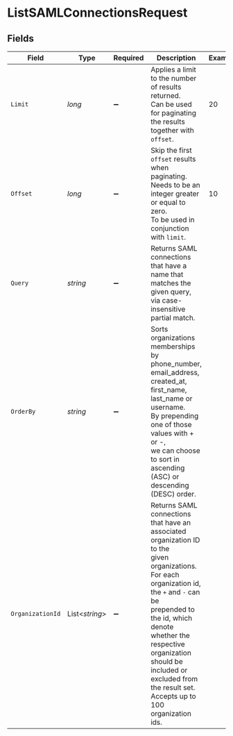 # ListSAMLConnectionsRequest


## Fields

| Field                                                                                                                                                                                                                                                                                                       | Type                                                                                                                                                                                                                                                                                                        | Required                                                                                                                                                                                                                                                                                                    | Description                                                                                                                                                                                                                                                                                                 | Example                                                                                                                                                                                                                                                                                                     |
| ----------------------------------------------------------------------------------------------------------------------------------------------------------------------------------------------------------------------------------------------------------------------------------------------------------- | ----------------------------------------------------------------------------------------------------------------------------------------------------------------------------------------------------------------------------------------------------------------------------------------------------------- | ----------------------------------------------------------------------------------------------------------------------------------------------------------------------------------------------------------------------------------------------------------------------------------------------------------- | ----------------------------------------------------------------------------------------------------------------------------------------------------------------------------------------------------------------------------------------------------------------------------------------------------------- | ----------------------------------------------------------------------------------------------------------------------------------------------------------------------------------------------------------------------------------------------------------------------------------------------------------- |
| `Limit`                                                                                                                                                                                                                                                                                                     | *long*                                                                                                                                                                                                                                                                                                      | :heavy_minus_sign:                                                                                                                                                                                                                                                                                          | Applies a limit to the number of results returned.<br/>Can be used for paginating the results together with `offset`.                                                                                                                                                                                       | 20                                                                                                                                                                                                                                                                                                          |
| `Offset`                                                                                                                                                                                                                                                                                                    | *long*                                                                                                                                                                                                                                                                                                      | :heavy_minus_sign:                                                                                                                                                                                                                                                                                          | Skip the first `offset` results when paginating.<br/>Needs to be an integer greater or equal to zero.<br/>To be used in conjunction with `limit`.                                                                                                                                                           | 10                                                                                                                                                                                                                                                                                                          |
| `Query`                                                                                                                                                                                                                                                                                                     | *string*                                                                                                                                                                                                                                                                                                    | :heavy_minus_sign:                                                                                                                                                                                                                                                                                          | Returns SAML connections that have a name that matches the given query, via case-insensitive partial match.                                                                                                                                                                                                 |                                                                                                                                                                                                                                                                                                             |
| `OrderBy`                                                                                                                                                                                                                                                                                                   | *string*                                                                                                                                                                                                                                                                                                    | :heavy_minus_sign:                                                                                                                                                                                                                                                                                          | Sorts organizations memberships by phone_number, email_address, created_at, first_name, last_name or username.<br/>By prepending one of those values with + or -,<br/>we can choose to sort in ascending (ASC) or descending (DESC) order.                                                                  |                                                                                                                                                                                                                                                                                                             |
| `OrganizationId`                                                                                                                                                                                                                                                                                            | List<*string*>                                                                                                                                                                                                                                                                                              | :heavy_minus_sign:                                                                                                                                                                                                                                                                                          | Returns SAML connections that have an associated organization ID to the<br/>given organizations.<br/>For each organization id, the `+` and `-` can be<br/>prepended to the id, which denote whether the<br/>respective organization should be included or<br/>excluded from the result set.<br/>Accepts up to 100 organization ids. |                                                                                                                                                                                                                                                                                                             |
